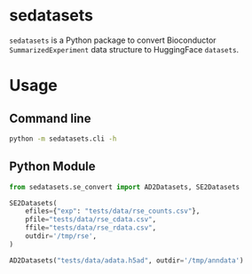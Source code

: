 # sedatasets

`sedatasets` is a Python package to convert Bioconductor `SummarizedExperiment` data structure to HuggingFace `datasets`.


# Usage
## Command line
```bash
python -m sedatasets.cli -h
```

## Python Module
```python
from sedatasets.se_convert import AD2Datasets, SE2Datasets

SE2Datasets(
    efiles={"exp": "tests/data/rse_counts.csv"},
    pfile="tests/data/rse_cdata.csv",
    ffile="tests/data/rse_rdata.csv",
    outdir='/tmp/rse',
)

AD2Datasets("tests/data/adata.h5ad", outdir='/tmp/anndata')

```
